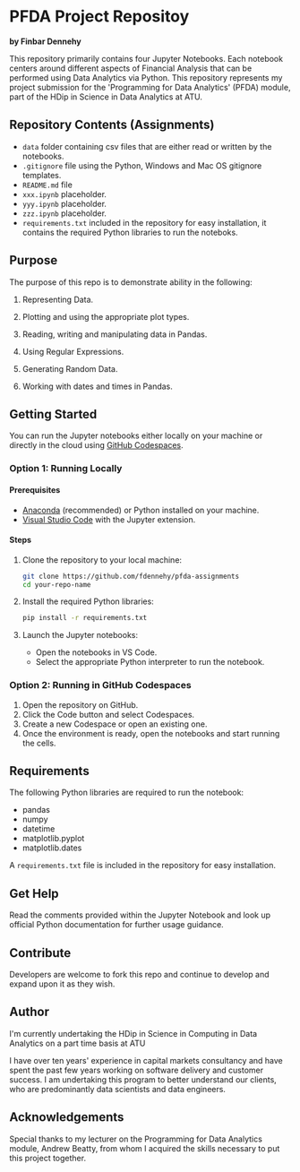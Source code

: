 # PFDA Project Repositoy #

**by Finbar Dennehy**

This repository primarily contains four Jupyter Notebooks. Each notebook centers around different aspects of Financial Analysis that can be performed using Data Analytics via Python. This repository represents my project submission for the 'Programming for Data Analytics' (PFDA) module, part of the HDip in Science in Data Analytics at ATU.

## Repository Contents (Assignments) ##

- `data` folder containing csv files that are either read or written by the notebooks.
- `.gitignore` file using the Python, Windows and Mac OS gitignore templates.
- `README.md` file
- `xxx.ipynb` placeholder.
- `yyy.ipynb` placeholder.
- `zzz.ipynb` placeholder.
- `requirements.txt` included in the repository for easy installation, it contains the required Python libraries to run the noteboks.

## Purpose

The purpose of this repo is to demonstrate ability in the following:

1. Representing Data.

2. Plotting and using the appropriate plot types.

3. Reading, writing and manipulating data in Pandas.

4. Using Regular Expressions.

5. Generating Random Data.

6. Working with dates and times in Pandas.

## Getting Started

You can run the Jupyter notebooks either locally on your machine or directly in the cloud using [GitHub Codespaces](https://github.com/features/codespaces).

### Option 1: Running Locally

#### Prerequisites

- [Anaconda](https://www.anaconda.com/products/distribution) (recommended) or Python installed on your machine.
- [Visual Studio Code](https://code.visualstudio.com/) with the Jupyter extension.

#### Steps

1. Clone the repository to your local machine:
   ```bash
   git clone https://github.com/fdennehy/pfda-assignments
   cd your-repo-name
   ```

2. Install the required Python libraries:
   ```bash
   pip install -r requirements.txt
   ```

3. Launch the Jupyter notebooks:
   - Open the notebooks in VS Code.
   - Select the appropriate Python interpreter to run the notebook.

### Option 2: Running in GitHub Codespaces

1. Open the repository on GitHub.
2. Click the Code button and select Codespaces.
3. Create a new Codespace or open an existing one.
4. Once the environment is ready, open the notebooks and start running the cells.

## Requirements

The following Python libraries are required to run the notebook:

- pandas
- numpy
- datetime
- matplotlib.pyplot
- matplotlib.dates

A `requirements.txt` file is included in the repository for easy installation.

## Get Help

Read the comments provided within the Jupyter Notebook and look up official Python documentation for further usage guidance.

## Contribute

Developers are welcome to fork this repo and continue to develop and expand upon it as they wish.

## Author

I'm currently undertaking the HDip in Science in Computing in Data Analytics on a part time basis at ATU

I have over ten years' experience in capital markets consultancy and have spent the past few years working on software delivery and customer success. I am undertaking this program to better understand our clients, who are predominantly data scientists and data engineers.

## Acknowledgements

Special thanks to my lecturer on the Programming for Data Analytics module, Andrew Beatty, from whom I acquired the skills necessary to put this project together.